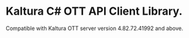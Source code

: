 # Kaltura C# OTT API Client Library.
Compatible with Kaltura OTT server version 4.82.72.41992 and above.
